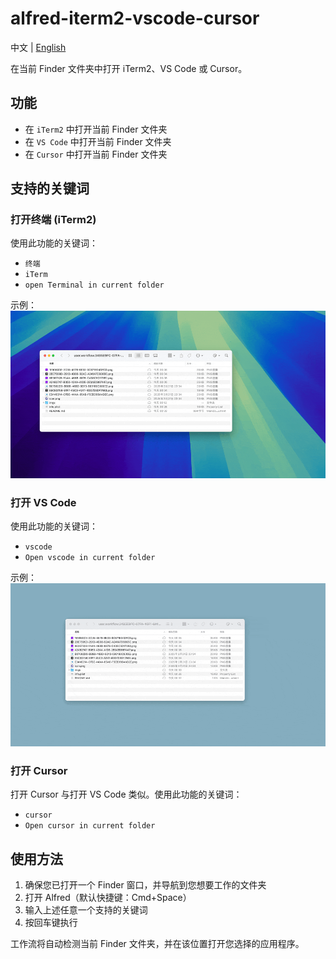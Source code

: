 # alfred-iterm2-vscode-cursor

中文 | [English](README.md)

在当前 Finder 文件夹中打开 iTerm2、VS Code 或 Cursor。

## 功能

- 在 `iTerm2` 中打开当前 Finder 文件夹
- 在 `VS Code` 中打开当前 Finder 文件夹
- 在 `Cursor` 中打开当前 Finder 文件夹

## 支持的关键词

### 打开终端 (iTerm2)

使用此功能的关键词：
- `终端`
- `iTerm`
- `open Terminal in current folder`

示例：
![](imgs/iterm2.gif)


### 打开 VS Code

使用此功能的关键词：
- `vscode`
- `Open vscode in current folder`


示例：
![](imgs/vscode.gif)


### 打开 Cursor

打开 Cursor 与打开 VS Code 类似。使用此功能的关键词：
- `cursor`
- `Open cursor in current folder`


## 使用方法

1. 确保您已打开一个 Finder 窗口，并导航到您想要工作的文件夹
2. 打开 Alfred（默认快捷键：Cmd+Space）
3. 输入上述任意一个支持的关键词
4. 按回车键执行

工作流将自动检测当前 Finder 文件夹，并在该位置打开您选择的应用程序。 